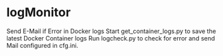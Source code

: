 # logMonitor
 Send E-Mail if Error in Docker logs
Start get_container_logs.py to save the latest Docker Container logs
Run logcheck.py to check for error and send Mail configured in cfg.ini.
